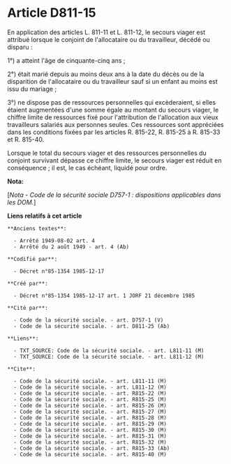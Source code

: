 # Article D811-15

En application des articles L. 811-11 et L. 811-12, le secours viager est attribué lorsque le conjoint de l'allocataire ou du
travailleur, décédé ou disparu        : 

1°) a atteint l'âge de cinquante-cinq ans ; 

2°) était marié depuis au moins deux ans à la date du décès ou de la disparition de l'allocataire ou du travailleur sauf si
un enfant au moins est issu du mariage ; 

3°) ne dispose pas de ressources personnelles qui excèderaient, si elles étaient augmentées d'une somme égale au montant du
secours viager, le chiffre limite de ressources fixé pour l'attribution de l'allocation aux vieux travailleurs salariés aux
personnes seules. Ces ressources sont appréciées dans les conditions fixées par les articles R. 815-22, R. 815-25 à R. 815-33
et R. 815-40. 

Lorsque le total du secours viager et des ressources personnelles du conjoint survivant dépasse ce chiffre limite, le secours
viager est réduit en conséquence ; il est, le cas échéant, liquidé pour ordre.

**Nota:**

[*Nota - Code de la sécurité sociale D757-1 : dispositions applicables dans les DOM.*]

**Liens relatifs à cet article**

	**Anciens textes**:

	  - Arrêté 1949-08-02 art. 4
	  - Arrêté du 2 août 1949 - art. 4 (Ab)

	**Codifié par**:

	  - Décret n°85-1354 1985-12-17

	**Créé par**:

	  - Décret n°85-1354 1985-12-17 art. 1 JORF 21 décembre 1985

	**Cité par**:

	  - Code de la sécurité sociale. - art. D757-1 (V)
	  - Code de la sécurité sociale. - art. D811-25 (Ab)

	**Liens**:

	  - TXT_SOURCE: Code de la sécurité sociale. - art. L811-11 (M)
	  - TXT_SOURCE: Code de la sécurité sociale. - art. L811-12 (M)

	**Cite**:

	  - Code de la sécurité sociale. - art. L811-11 (M)
	  - Code de la sécurité sociale. - art. L811-12 (M)
	  - Code de la sécurité sociale. - art. R815-22 (M)
	  - Code de la sécurité sociale. - art. R815-25 (M)
	  - Code de la sécurité sociale. - art. R815-26 (M)
	  - Code de la sécurité sociale. - art. R815-27 (M)
	  - Code de la sécurité sociale. - art. R815-28 (M)
	  - Code de la sécurité sociale. - art. R815-29 (M)
	  - Code de la sécurité sociale. - art. R815-30 (M)
	  - Code de la sécurité sociale. - art. R815-31 (M)
	  - Code de la sécurité sociale. - art. R815-32 (M)
	  - Code de la sécurité sociale. - art. R815-33 (Ab)
	  - Code de la sécurité sociale. - art. R815-40 (M)
